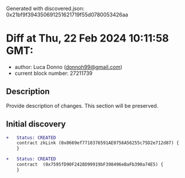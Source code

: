 Generated with discovered.json: 0x21bf9f394350691251621719f55d0780053426aa

# Diff at Thu, 22 Feb 2024 10:11:58 GMT:

- author: Luca Donno (<donnoh99@gmail.com>)
- current block number: 27211739

## Description

Provide description of changes. This section will be preserved.

## Initial discovery

```diff
+   Status: CREATED
    contract zkLink (0x0669ef7718376591AE0756A56255c75D2e712d87) {
    }
```

```diff
+   Status: CREATED
    contract  (0x7595fD90F2428D99919bF398496eBaFb390a74E5) {
    }
```

